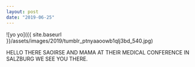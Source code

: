 ```yaml
---
layout: post
date: "2019-06-25"
---
```


![yo yo]({{ site.baseurl }}/assets/images/2019/tumblr_ptnyaaoowb1qlj3bd_540.jpg)

HELLO THERE SAOIRSE AND MAMA AT THEIR MEDICAL CONFERENCE IN SALZBURG WE SEE YOU THERE.
